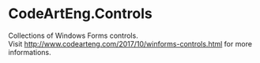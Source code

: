 # CodeArtEng.Controls
Collections of Windows Forms controls.<br/>
Visit http://www.codearteng.com/2017/10/winforms-controls.html for more informations.
